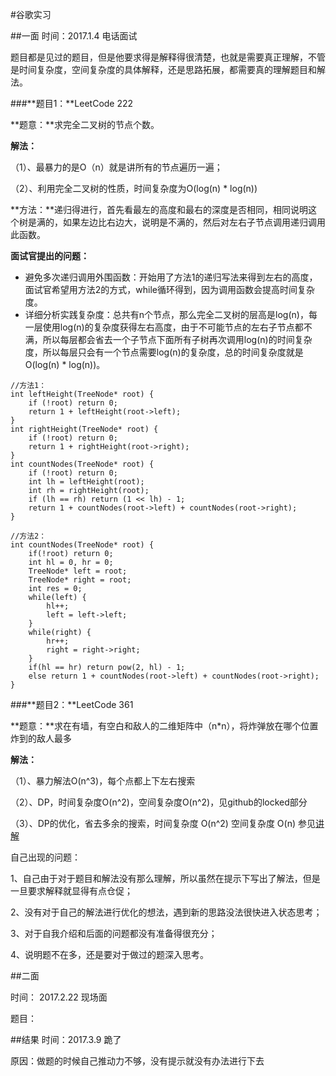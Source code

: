 #谷歌实习

##一面
时间：2017.1.4 电话面试

题目都是见过的题目，但是他要求得是解释得很清楚，也就是需要真正理解，不管是时间复杂度，空间复杂度的具体解释，还是思路拓展，都需要真的理解题目和解法。

###**题目1：**LeetCode 222

**题意：**求完全二叉树的节点个数。

**解法：**

（1）、最暴力的是O（n）就是讲所有的节点遍历一遍；

（2）、利用完全二叉树的性质，时间复杂度为O(log(n) * log(n))

**方法：**递归得进行，首先看最左的高度和最右的深度是否相同，相同说明这个树是满的，如果左边比右边大，说明是不满的，然后对左右子节点调用递归调用此函数。

**面试官提出的问题：**

* 避免多次递归调用外围函数：开始用了方法1的递归写法来得到左右的高度，面试官希望用方法2的方式，while循环得到，因为调用函数会提高时间复杂度。
* 详细分析实践复杂度：总共有n个节点，那么完全二叉树的层高是log(n)，每一层使用log(n)的复杂度获得左右高度，由于不可能节点的左右子节点都不满，所以每层都会省去一个子节点下面所有子树再次调用log(n)的时间复杂度，所以每层只会有一个节点需要log(n)的复杂度，总的时间复杂度就是O(log(n) * log(n))。

```
//方法1：
int leftHeight(TreeNode* root) {
    if (!root) return 0;
    return 1 + leftHeight(root->left);
}
int rightHeight(TreeNode* root) {
    if (!root) return 0;
    return 1 + rightHeight(root->right);
}
int countNodes(TreeNode* root) {
    if (!root) return 0;
    int lh = leftHeight(root);
    int rh = rightHeight(root);
    if (lh == rh) return (1 << lh) - 1;
    return 1 + countNodes(root->left) + countNodes(root->right);
}

//方法2：
int countNodes(TreeNode* root) {
    if(!root) return 0;
    int hl = 0, hr = 0;
    TreeNode* left = root;
    TreeNode* right = root;
    int res = 0;
    while(left) {
        hl++;
        left = left->left;
    }
    while(right) {
        hr++;
        right = right->right;
    }
    if(hl == hr) return pow(2, hl) - 1;
    else return 1 + countNodes(root->left) + countNodes(root->right);
}
```

###**题目2：**LeetCode 361

**题意：**求在有墙，有空白和敌人的二维矩阵中（n*n），将炸弹放在哪个位置炸到的敌人最多

**解法：**

（1）、暴力解法O(n^3)，每个点都上下左右搜索

（2）、DP，时间复杂度O(n^2)，空间复杂度O(n^2)，见github的locked部分

（3）、DP的优化，省去多余的搜索，时间复杂度 O(n^2) 空间复杂度 O(n) 
参见[讲解](http://blog.csdn.net/qq508618087/article/details/51705806)


自己出现的问题：

1、自己由于对于题目和解法没有那么理解，所以虽然在提示下写出了解法，但是一旦要求解释就显得有点仓促；

2、没有对于自己的解法进行优化的想法，遇到新的思路没法很快进入状态思考；

3、对于自我介绍和后面的问题都没有准备得很充分；

4、说明题不在多，还是要对于做过的题深入思考。

##二面

时间： 2017.2.22 现场面

题目：


##结果
时间：2017.3.9 跪了

原因：做题的时候自己推动力不够，没有提示就没有办法进行下去
